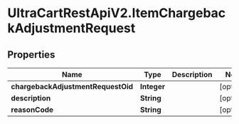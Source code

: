 # UltraCartRestApiV2.ItemChargebackAdjustmentRequest

## Properties
Name | Type | Description | Notes
------------ | ------------- | ------------- | -------------
**chargebackAdjustmentRequestOid** | **Integer** |  | [optional] 
**description** | **String** |  | [optional] 
**reasonCode** | **String** |  | [optional] 


